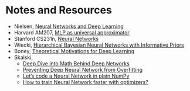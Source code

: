 # Notes and Resources

- Nielsen, [Neural Networks and Deep Learning](http://neuralnetworksanddeeplearning.com/index.html)
- Harvard AM207, [MLP as universal approximator](http://am207.info/wiki/FuncTorch.html)
- Stanford CS231n, [Neural Networks](https://cs231n.github.io/neural-networks-1/)
- Wiecki, [Hierarchical Bayesian Neural Networks with Informative Priors](https://twiecki.io/blog/2018/08/13/hierarchical_bayesian_neural_network/)
- Boney, [Theoretical Motivations for Deep Learning](https://rinuboney.github.io/2015/10/18/theoretical-motivations-deep-learning.html)
- Skalski,
    - [Deep Dive into Math Behind Deep Networks](https://towardsdatascience.com/https-medium-com-piotr-skalski92-deep-dive-into-deep-networks-math-17660bc376ba)
    - [Preventing Deep Neural Network from Overfitting](https://towardsdatascience.com/preventing-deep-neural-network-from-overfitting-953458db800a)
    - [Let’s code a Neural Network in plain NumPy](https://towardsdatascience.com/lets-code-a-neural-network-in-plain-numpy-ae7e74410795)
    - [How to train Neural Network faster with optimizers?](https://towardsdatascience.com/how-to-train-neural-network-faster-with-optimizers-d297730b3713)
